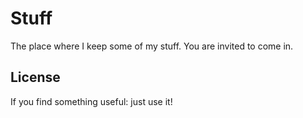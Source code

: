 # Stuff

The place where I keep some of my stuff. You are invited to come in.

## License

If you find something useful: just use it!
